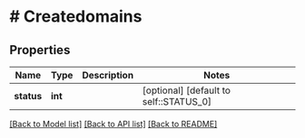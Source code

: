 # # Createdomains

## Properties

Name | Type | Description | Notes
------------ | ------------- | ------------- | -------------
**status** | **int** |  | [optional] [default to self::STATUS_0]

[[Back to Model list]](../../README.md#models) [[Back to API list]](../../README.md#endpoints) [[Back to README]](../../README.md)
